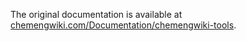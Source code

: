 The original documentation is available at [chemengwiki.com/Documentation/chemengwiki-tools](https://chemengwiki.com/en/Documentation/chemengwiki-tools).
